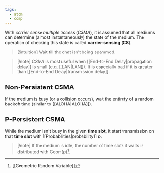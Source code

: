 ```yaml
---
tags:
  - atom
  - comp
---
```

With *carrier sense multiple access* (*CSMA*), it is assumed that all mediums can determine (almost instantaneously) the state of the medium. The operation of checking this state is called **carrier-sensing** (**CS**).

> [!intuition] Wait till the chat isn't being spammed.

> [!note] *CSMA* is most useful when [[End-to-End Delay|propagation delay]] is small (e.g. [[LAN|LAN]]). It is especially bad if it is greater than [[End-to-End Delay|transmission delay]].

## Non-Persistent CSMA
If the medium is busy (or a collision occurs), wait the entirety of a random backoff time (similar to [[ALOHA|ALOHA]]).

## P-Persistent CSMA
While the medium isn't busy in the given **time slot**, it start transmission on that **time slot** with [[Probabilities|probability]] $p$.

> [!note] If the medium is idle, the number of time slots it waits is distributed with $\text{Geom}(p)$[^1].

[^1]: [[Geometric Random Variable]]
